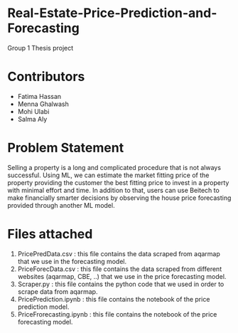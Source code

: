 # Real-Estate-Price-Prediction-and-Forecasting
Group 1 Thesis project

# Contributors
- Fatima Hassan
- Menna Ghalwash
- Mohi Ulabi
- Salma Aly

# Problem Statement
Selling a property is a long and complicated procedure that is not always successful. Using ML, we can estimate the market fitting price of the property providing the customer the best fitting price to invest in a property with minimal effort and time. In addition to that, users can use Beitech to make financially smarter decisions by observing the house price forecasting provided through another ML model.

# Files attached
1) PricePredData.csv : this file contains the data scraped from aqarmap that we use in the forecasting model.
2) PriceForecData.csv : this file contains the data scraped from different websites (aqarmap, CBE, ..) that we use in the price forecasting model.
3) Scraper.py : this file contains the python code that we used in order to scrape data from aqarmap.
4) PricePrediction.ipynb : this file contains the notebook of the price prediction model.
5) PriceFrorecasting.ipynb : this file contains the notebook of the price forecasting model.
